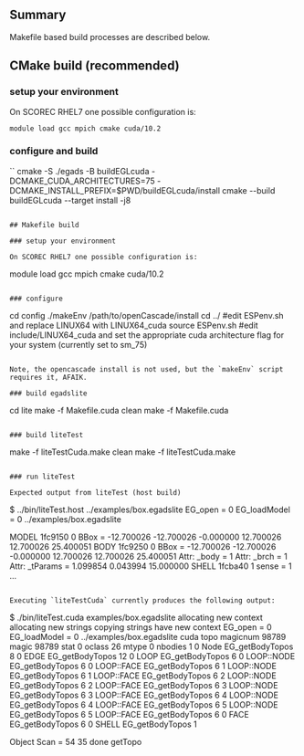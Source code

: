 ## Summary

Makefile based build processes are described below.

## CMake build (recommended)

### setup your environment

On SCOREC RHEL7 one possible configuration is:

```
module load gcc mpich cmake cuda/10.2
```

### configure and build

``
cmake -S ./egads -B buildEGLcuda -DCMAKE_CUDA_ARCHITECTURES=75 -DCMAKE_INSTALL_PREFIX=$PWD/buildEGLcuda/install
cmake --build buildEGLcuda --target install -j8
```

## Makefile build

### setup your environment

On SCOREC RHEL7 one possible configuration is:

```
module load gcc mpich cmake cuda/10.2
```

### configure

```
cd config
./makeEnv /path/to/openCascade/install
cd ../
#edit ESPenv.sh and replace LINUX64 with LINUX64_cuda
source ESPenv.sh
#edit include/LINUX64_cuda and set the appropriate cuda architecture flag for your system (currently set to sm_75)
```

Note, the opencascade install is not used, but the `makeEnv` script requires it, AFAIK.

### build egadslite

```
cd lite
make -f Makefile.cuda clean
make -f Makefile.cuda
```

### build liteTest

```
make -f liteTestCuda.make clean
make -f liteTestCuda.make
```

### run liteTest

Expected output from liteTest (host build)

```
$ ../bin/liteTest.host ../examples/box.egadslite 
 EG_open          = 0
 EG_loadModel     = 0  ../examples/box.egadslite
 
MODEL 1fc9150 0
  BBox = -12.700026 -12.700026 -0.000000  12.700026 12.700026 25.400051
  BODY 1fc9250 0
    BBox = -12.700026 -12.700026 -0.000000  12.700026 12.700026 25.400051
    Attr: _body = 1 
    Attr: _brch = 1 
    Attr: _tParams = 1.099854 0.043994 15.000000 
    SHELL 1fcba40 1  sense = 1
...
```

Executing `liteTestCuda` currently produces the following output:

```
$ ./bin/liteTest.cuda examples/box.egadslite
allocating new context
allocating new strings
copying strings
have new context
 EG_open          = 0
 EG_loadModel     = 0  ../examples/box.egadslite
cuda topo magicnum 98789 magic 98789
stat 0 oclass 26 mtype 0 nbodies 1
0 Node EG_getBodyTopos 8
0 EDGE EG_getBodyTopos 12
0 LOOP EG_getBodyTopos 6
0 LOOP::NODE EG_getBodyTopos 6
0 LOOP::FACE EG_getBodyTopos 6
1 LOOP::NODE EG_getBodyTopos 6
1 LOOP::FACE EG_getBodyTopos 6
2 LOOP::NODE EG_getBodyTopos 6
2 LOOP::FACE EG_getBodyTopos 6
3 LOOP::NODE EG_getBodyTopos 6
3 LOOP::FACE EG_getBodyTopos 6
4 LOOP::NODE EG_getBodyTopos 6
4 LOOP::FACE EG_getBodyTopos 6
5 LOOP::NODE EG_getBodyTopos 6
5 LOOP::FACE EG_getBodyTopos 6
0 FACE EG_getBodyTopos 6
0 SHELL EG_getBodyTopos 1
 
 Object Scan      = 54 35
done getTopo
```
